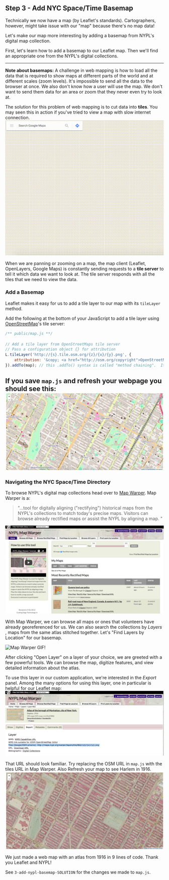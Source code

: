##  Step 3 - Add NYC Space/Time Basemap  

Technically we now have a map (by Leaflet's standards).  Cartographers, however, might take issue with our "map" because there's no map data!

Let's make our map more interesting by adding a basemap from NYPL's digital map collection.  

First, let's learn how to add a basemap to our Leaflet map.  Then we'll find an appropriate one from the NYPL's digital collections.
___  
**Note about basemaps:**  A challenge in web mapping is how to load all the data that is required to show maps at different parts of the world and at different scales (zoom levels).  It's impossible to send all the data to the browser at once.  We also don't know how a user will use the map.  We don't want to send them data for an area or zoom that they never even try to look at.  

The solution for this problem of web mapping is to cut data into **tiles**.  You may seen this in action if you've tried to view a map with slow internet connection.
![Tiles Loading GIF](./images/tiles-loading.gif)  

When we are panning or zooming on a map, the map client (Leaflet, OpenLayers, Google Maps) is constantly sending requests to a **tile server** to tell it which data we want to look at.  The tile server responds with all the tiles that we need to view the data.  

### Add a Basemap  

Leaflet makes it easy for us to add a tile layer to our map with its `tileLayer` method.  

Add the following at the bottom of your JavaScript to add a tile layer using [OpenStreetMap](https://www.openstreetmap.org/#map=16/40.8093/-73.9540)'s tile server:

```js
/** public/map.js **/

// Add a tile layer from OpenStreetMaps tile server
// Pass a configuration object {} for attribution
L.tileLayer('http://{s}.tile.osm.org/{z}/{x}/{y}.png', {
    attribution: '&copy; <a href="http://osm.org/copyright">OpenStreetMap</a> contributors'
}).addTo(map); // this .addTo() syntax is called "method chaining".  It performs a function from the result of the previous function - L.tileLayer()
```

If you save `map.js` and refresh your webpage you should see this:
![osm tile layer](./images/osm-tileLayer.png)
---
###  Navigating the NYC Space/Time Directory  

To browse NYPL's digital map collections head over to [Map Warper](http://maps.nypl.org/warper/).  Map Warper is a:
> "...tool for digitally aligning ("rectifying") historical maps from the NYPL's collections to match today's precise maps. Visitors can browse already rectified maps or assist the NYPL by aligning a map. "  

![](./images/mapwarper-home.png)  

With Map Warper, we can browse all maps or ones that volunteers have already georeferenced for us.  We can also search the collections by _Layers_ , maps from the same atlas stitched together.  Let's "Find Layers by Location" for our basemap.  

![Map Warper GIF!](./images/mapwarper.gif)  

After clicking "Open Layer" on a layer of your choice, we are greeted with a few powerful tools.  We can browse the map, digitize features, and view detailed information about the atlas.    

To use this layer in our custom application, we're interested in the _Export_ panel.  Among the many options for using this layer, one in particular is helpful for our Leaflet map:
![map warper tile url](./images/mapwarper-export.png)

That URL should look familiar.  Try replacing the OSM URL in `map.js` with the tiles URL in Map Warper.  Also Refresh your map to see Harlem in 1916.  
![1916 Atlas Basemap png](./images/nypl-basemap.png)  

We just made a web map with an atlas from 1916 in 9 lines of code.  Thank you Leaflet and NYPL!  

See `3-add-nypl-basemap-SOLUTION` for the changes we made to `map.js`.  
